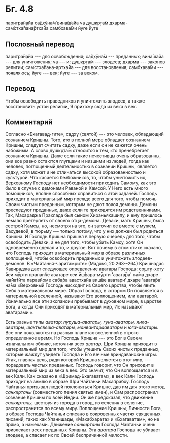 # Бг. 4.8
паритра̄н̣а̄йа са̄дхӯна̄м̇
вина̄ш́а̄йа ча душкр̣та̄м
дхарма-сам̇стха̄пана̄ртха̄йа
самбхава̄ми йуге йуге
## Пословный перевод

паритра̄н̣а̄йа --- для освобождения; са̄дхӯна̄м --- преданных; вина̄ш́а̄йа ---
для уничтожения; ча --- и; душкр̣та̄м --- злодеев; дхарма --- законов
религии; сам̇стха̄пана-артха̄йа --- для восстановления; самбхава̄ми ---
появляюсь; йуге --- век; йуге --- за веком.

## Перевод

Чтобы освободить праведников и уничтожить злодеев, а также восстановить
устои религии, Я прихожу сюда из века в век.

## Комментарий

Согласно «Бхагавад-гите», садху (святой) --- это человек, обладающий
сознанием Кришны. Того, кто в полной мере обладает сознанием Кришны,
следует считать садху, даже если он не кажется очень набожным. А слово
душкр̣та̄м относится к тем, кто пренебрегает сознанием Кришны. Даже если
такие нечестивцы очень образованны, они все равно остаются глупцами и
низшими из людей, тогда как человек, поглощенный деятельностью в
сознании Кришны, является садху, хотя может и не отличаться высокой
образованностью и культурой. Что касается безбожников, то, чтобы
уничтожить их, Верховному Господу нет необходимости приходить Самому,
как это было в случае с демонами Раваной и Камсой. У Него есть много
помощников, вполне способных справиться с этой задачей. Господь приходит
в материальный мир прежде всего для того, чтобы помочь Своим чистым
преданным, которым не дают покоя демоны. Демоны преследуют преданных,
даже если те приходятся им родственниками. Так, Махараджа Прахлада был
сыном Хираньякашипу, и ему пришлось немало претерпеть от своего
отца-демона. Деваки, мать Кришны, была сестрой Камсы, но, несмотря на
это, он заточил ее вместе с мужем, Васудевой, в тюрьму --- только
потому, что у них должен был родиться Кришна. И Господь Кришна пришел в
первую очередь для того, чтобы освободить Деваки, а не для того, чтобы
убить Камсу, хотя Он одновременно сделал и то, и другое. Вот почему в
этом стихе сказано, что Господь приходит в материальный мир в образе
различных воплощений, чтобы освободить преданных и уничтожить
злодеев-демонов. В «Чайтанья-чаритамрите» (Мадхья, 20.263--264)
Кришнадас Кавираджа дает следующее определение аватары Господа:
ср̣шт̣и-хету йеи мӯрти прапан̃че аватаре сеи ӣш́вара-мӯрти 'авата̄ра' на̄ма
дхаре ма̄йа̄тӣта паравйоме саба̄ра авастха̄на виш́ве аватари' дхаре 'авата̄ра'
на̄ма «Верховный Господь нисходит из Своего царства, чтобы явить Себя в
материальном мире. Образ Господа, в котором Он появляется в материальной
вселенной, называют Его воплощением, или аватарой. Изначально все эти
экспансии пребывают в духовном мире, в царстве Бога, а когда Они
приходят в материальный мир, Их называют аватарами ».

Есть разные типы *аватар: пуруша-аватары, гуна-аватары, лила-аватары,
шактьявеша-аватары, манвантарааватары* и *юга-аватары.* Все они
появляются на разных планетах вселенной в строго определенное время. Но
Господь Кришна --- это Бог в Своем изначальном облике, источник всех
*аватар.* Шри Кришна приходит в материальный мир для того, чтобы утешить
Своих чистых преданных, которые жаждут увидеть Господа и Его вечные
вриндаванские игры. Итак, главная цель, ради которой Кришна является в
этот мир, --- порадовать чистых преданных. Господь говорит, что Он
приходит в материальный мир из века в век. Это значит, что Он
воплощается и в век Кали. Как сказано в «Шримад-Бхагаватам», в век Кали
Господь приходит на землю в образе Шри Чайтаньи Махапрабху. Господь
Чайтанья призывал людей поклоняться Кришне, дав им для этого метод
*санкиртаны* (совместного пения святых имен), и Сам распространил
сознание Кришны по всей Индии. Он же предсказал, что движение
*санкиртаны,* шествуя из города в город, из селения в селение,
распространится по всему миру. Воплощение Кришны, Личности Бога, в
образе Господа Чайтаньи описано в сокровенных частях священных писаний,
таких как Упанишады, «Махабхарата» и «Бхагаватам», но не прямо, а
намеками. Движение *санкиртаны* Господа Чайтаньи очень привлекает всех
преданных Кришны. Эта *аватара* Господа не убивает злодеев, а спасает их
по Своей беспричинной милости.
